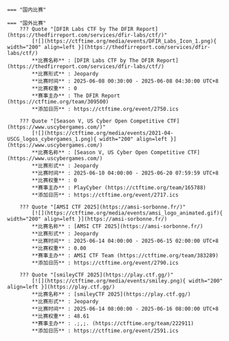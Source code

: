     === "国内比赛"
    
    === "国外比赛"
        ??? Quote "[DFIR Labs CTF by The DFIR Report](https://thedfirreport.com/services/dfir-labs/ctf/)"  
            [![](https://ctftime.org/media/events/DFIR_Labs_Icon_1.png){ width="200" align=left }](https://thedfirreport.com/services/dfir-labs/ctf/)  
            **比赛名称** : [DFIR Labs CTF by The DFIR Report](https://thedfirreport.com/services/dfir-labs/ctf/)  
            **比赛形式** : Jeopardy  
            **比赛时间** : 2025-06-08 00:30:00 - 2025-06-08 04:30:00 UTC+8  
            **比赛权重** : 0  
            **赛事主办** : The DFIR Report (https://ctftime.org/team/309500)  
            **添加日历** : https://ctftime.org/event/2750.ics  
            
        ??? Quote "[Season V, US Cyber Open Competitive CTF](https://www.uscybergames.com/)"  
            [![](https://ctftime.org/media/events/2021-04-USCG_logos_cybergames_1.png){ width="200" align=left }](https://www.uscybergames.com/)  
            **比赛名称** : [Season V, US Cyber Open Competitive CTF](https://www.uscybergames.com/)  
            **比赛形式** : Jeopardy  
            **比赛时间** : 2025-06-10 04:00:00 - 2025-06-20 07:59:59 UTC+8  
            **比赛权重** : 0  
            **赛事主办** : PlayCyber (https://ctftime.org/team/165788)  
            **添加日历** : https://ctftime.org/event/2717.ics  
            
        ??? Quote "[AMSI CTF 2025](https://amsi-sorbonne.fr/)"  
            [![](https://ctftime.org/media/events/amsi_logo_animated.gif){ width="200" align=left }](https://amsi-sorbonne.fr/)  
            **比赛名称** : [AMSI CTF 2025](https://amsi-sorbonne.fr/)  
            **比赛形式** : Jeopardy  
            **比赛时间** : 2025-06-14 04:00:00 - 2025-06-15 02:00:00 UTC+8  
            **比赛权重** : 0.00  
            **赛事主办** : AMSI CTF Team (https://ctftime.org/team/383289)  
            **添加日历** : https://ctftime.org/event/2790.ics  
            
        ??? Quote "[smileyCTF 2025](https://play.ctf.gg/)"  
            [![](https://ctftime.org/media/events/smiley.png){ width="200" align=left }](https://play.ctf.gg/)  
            **比赛名称** : [smileyCTF 2025](https://play.ctf.gg/)  
            **比赛形式** : Jeopardy  
            **比赛时间** : 2025-06-14 08:00:00 - 2025-06-16 08:00:00 UTC+8  
            **比赛权重** : 48.61  
            **赛事主办** : .;,;. (https://ctftime.org/team/222911)  
            **添加日历** : https://ctftime.org/event/2591.ics  
            
